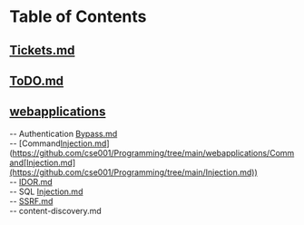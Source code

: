 # Table of Contents<br>
## [Tickets.md](https://github.com/cse001/Programming/tree/main/Tickets.md)<br>
## [ToDO.md](https://github.com/cse001/Programming/tree/main/ToDO.md)<br>
## [webapplications](https://github.com/cse001/Programming/tree/main/webapplications)<br>
-- Authentication [Bypass.md](https://github.com/cse001/Programming/tree/main/Bypass.md)<br>
-- [Command[Injection.md](https://github.com/cse001/Programming/tree/main/Injection.md)](https://github.com/cse001/Programming/tree/main/webapplications/Command[Injection.md](https://github.com/cse001/Programming/tree/main/Injection.md))<br>
-- [IDOR.md](https://github.com/cse001/Programming/tree/main/webapplications/IDOR.md)<br>
-- SQL [Injection.md](https://github.com/cse001/Programming/tree/main/Injection.md)<br>
-- [SSRF.md](https://github.com/cse001/Programming/tree/main/webapplications/SSRF.md)<br>
-- content-discovery.md<br>
